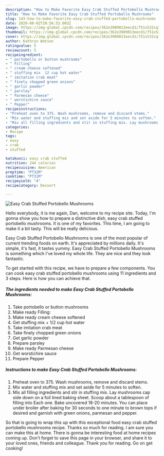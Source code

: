 ```yaml
---
description: "How to Make Favorite Easy Crab Stuffed Portobello Mushrooms"
title: "How to Make Favorite Easy Crab Stuffed Portobello Mushrooms"
slug: 143-how-to-make-favorite-easy-crab-stuffed-portobello-mushrooms
date: 2020-08-02T20:56:53.003Z
image: https://img-global.cpcdn.com/recipes/362e3989013eecd1/751x532cq70/easy-crab-stuffed-portobello-mushrooms-recipe-main-photo.jpg
thumbnail: https://img-global.cpcdn.com/recipes/362e3989013eecd1/751x532cq70/easy-crab-stuffed-portobello-mushrooms-recipe-main-photo.jpg
cover: https://img-global.cpcdn.com/recipes/362e3989013eecd1/751x532cq70/easy-crab-stuffed-portobello-mushrooms-recipe-main-photo.jpg
author: Kathryn Watson
ratingvalue: 5
reviewcount: 5
recipeingredient:
- " portobello or button mushrooms"
- " Filling"
- " cream cheese softened"
- " stuffing mix  12 cup hot water"
- " imitation crab meat"
- " finely chopped green onions"
- " garlic powder"
- " parsley"
- " Parmesan cheese"
- " worstichire sauce"
- " Pepper"
recipeinstructions:
- "Preheat oven to 375. Wash mushrooms, remove and discard stems."
- "Mix water and stuffing mix and set aside for 5 minutes to soften."
- "Mix all filling ingredients and stir in stuffing mix. Lay mushrooms cap side down on a foil lined baking sheet. Scoop about a tablespoon of filling into Each one. Bake uncovered 18-20 minutes. You can place under broiler after baking for 30 seconds to one minute to brown tops if desired and garnish with green onions, parmesan and pepper."
categories:
- Recipe
tags:
- easy
- crab
- stuffed

katakunci: easy crab stuffed 
nutrition: 244 calories
recipecuisine: American
preptime: "PT32M"
cooktime: "PT31M"
recipeyield: "4"
recipecategory: Dessert

---
```



![Easy Crab Stuffed Portobello Mushrooms](https://img-global.cpcdn.com/recipes/362e3989013eecd1/751x532cq70/easy-crab-stuffed-portobello-mushrooms-recipe-main-photo.jpg)

Hello everybody, it is me again, Dan, welcome to my recipe site. Today, I'm gonna show you how to prepare a distinctive dish, easy crab stuffed portobello mushrooms. It is one of my favorites. This time, I am going to make it a bit tasty. This will be really delicious.

Easy Crab Stuffed Portobello Mushrooms is one of the most popular of current trending foods on earth. It's appreciated by millions daily. It's simple, it's fast, it tastes yummy. Easy Crab Stuffed Portobello Mushrooms is something which I've loved my whole life. They are nice and they look fantastic.




To get started with this recipe, we have to prepare a few components. You can cook easy crab stuffed portobello mushrooms using 11 ingredients and 3 steps. Here is how you can achieve that.

<!--inarticleads1-->

##### The ingredients needed to make Easy Crab Stuffed Portobello Mushrooms:

1. Take  portobello or button mushrooms
1. Make ready  Filling:
1. Make ready  cream cheese softened
1. Get  stuffing mix + 1/2 cup hot water
1. Take  imitation crab meat
1. Take  finely chopped green onions
1. Get  garlic powder
1. Prepare  parsley
1. Make ready  Parmesan cheese
1. Get  worstichire sauce
1. Prepare  Pepper




<!--inarticleads2-->

##### Instructions to make Easy Crab Stuffed Portobello Mushrooms:

1. Preheat oven to 375. Wash mushrooms, remove and discard stems.
1. Mix water and stuffing mix and set aside for 5 minutes to soften.
1. Mix all filling ingredients and stir in stuffing mix. Lay mushrooms cap side down on a foil lined baking sheet. Scoop about a tablespoon of filling into Each one. Bake uncovered 18-20 minutes. You can place under broiler after baking for 30 seconds to one minute to brown tops if desired and garnish with green onions, parmesan and pepper.




So that is going to wrap this up with this exceptional food easy crab stuffed portobello mushrooms recipe. Thanks so much for reading. I am sure you can make this at home. There is gonna be interesting food at home recipes coming up. Don't forget to save this page in your browser, and share it to your loved ones, friends and colleague. Thank you for reading. Go on get cooking!
